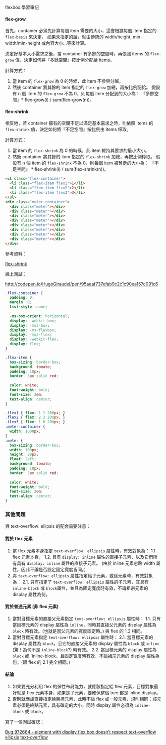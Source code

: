 flexbox 學習筆記

#### flex-grow

首先，container 必須先計算每個 item 需要的大小，這會根據每個 item 指定的 `flex-basis` 來決定。
如果未指定的話，就由傳統的 width/height, min-width/min-height 或內容大小...等來計算。

決定好基本大小需求之後，當 container 有多餘的空間時，再依照 items 的 `flex-grow` 值，決定如何將『多餘空間』按比例分配給 items。

計算方式：

1. 當 item 的 `flex-grow` 為 0 的時候，此 item 不參與分贓。
2. 然後 container 將其餘的 item 指定的 `flex-grow` 加總，再按比例配給。
  假設有 n 個 item 的 `flex-grow` 不為 0，則每個 item 分配到的大小為： 『多餘空間』* flex-grow(i) / sum(flex-grow(n))。

#### flex-shrink

相反地，若 container 擁有的空間不足以滿足基本需求之時，則依照 items 的 `flex-shrink` 值，決定如何將『不足空間』按比例由 items 榨取。

計算方式：

1. 當 item 的 `flex-shrink` 為 0 的時候，此 item 維持其要求的最小大小。
2. 然後 container 將其餘的 item 指定的 `flex-shrink` 加總，再按比例榨取。
  假設有 n 個 item 的 `flex-shrink` 不為 0，則每個 item 被奪走的大小為： 『不足空間』 * flex-shrink(i) / sum(flex-shrink(n))。

```html
<ul class="flex-container">
  <li class="flex-item flex1">1</li>
  <li class="flex-item flex2">2</li>
  <li class="flex-item flex3">3</li>
</ul>
<div class="meter-container">
  <div class="meter"></div>
  <div class="meter"></div>
  <div class="meter"></div>
  <div class="meter"></div>
  <div class="meter"></div>
  <div class="meter"></div>
  <div class="meter"></div>
  <div class="meter"></div>
</div>
```

參考資料：

[flex-shrink](https://css-tricks.com/almanac/properties/f/flex-shrink/)

線上測試：

http://codepen.io/HugoGiraudel/pen/95aeaf737efab9c2c1c90ea157c091c6

```css
.flex-container {
  padding: 0;
  margin: 0;
  list-style: none;
  
  -ms-box-orient: horizontal;
  display: -webkit-box;
  display: -moz-box;
  display: -ms-flexbox;
  display: -moz-flex;
  display: -webkit-flex;
  display: flex;
}

.flex-item {
  box-sizing: border-box;
  background: tomato;
  padding: 10px;
  border: 5px solid red;
  
  color: white;
  font-weight: bold;
  font-size: 2em;
  text-align: center;
}

.flex1 { flex: 1 1 200px; }
.flex2 { flex: 2 3 200px; } 
.flex3 { flex: 1 0 200px; } 
.meter-container {
  width: 1000px;
}
.meter {
  box-sizing: border-box;
  width: 100px;
  height: 20px;
  float: left;
  background: tomato;
  padding: 10px;
  border: 5px solid red;
  
  color: white;
  font-weight: bold;
  font-size: 2em;
  text-align: center;
}
```

### 其他問題

與 text-overflow: ellipsis 的配合需要注意：

#### 對於 flex 元素

1. 當 flex 元素本身指定 `text-overflow: ellipsis` 屬性時，有效對象為：
	1.1. flex 元素本身，
	1.2. 具有 `display: inline` 屬性的直接子元素，以及它們所有具有 `display: inline` 屬性的直接子元素。
 		(由於 inline 元素忽略 width 屬性，因此不論是否設定固定寬度皆同。)
2. 將 `text-overflow: ellipsis` 屬性指定給子元素，或孫元素時，有效對象為：
	2.1. 只有指定了 `text-overflow: ellipsis` 屬性的子元素，其具有 `inline-block` 或 `block`屬性，並且為固定寬度時有效，不論祖宗元素的 display 屬性為何。

#### 對於普通元素 (非  flex 元素)

1. 當對目標元素的直接父元素指定 `text-overflow: ellipsis` 屬性時：
	1.1. 只有當目標元素的 display 屬性為 `inline`，同時其直接父元素的 display 屬性為 `block` 時有效。(也就是當父元素的寬度固定時。) 與 flex 的 1.2 相同。
2. 當對目標元素指定 `text-overflow: ellipsis` 屬性時：
	2.1. 當目標元素的 display 屬性為 `block`，且它的直接父元素的 display 屬性為 `block` 或 `inline` (驚！為何不是 `inline-block`?) 時有效。
	2.2. 當目標元素的 display 屬性為 `block` 或 `inline-block，且固定寬度時有效，不論祖宗元素的 display 屬性為何。(跟 flex 的 2.1 完全相同。)

#### 結論

1. 如果要充分利用 flex 的彈性布局能力，就應該指定給 flex 元素，目標對象最好就是 flex 元素本身，如果是子元素，要確保整個 tree 都是 inline display。
2. 否則就應該直接指定給目標元素，此時不論 flex 或一般元素，規則相同：該元素必須是終點元素，具有確定的大小，同時 display 屬性必須為  `inline-block` 或 `block`。

寫了一個測試確認：

<script async src="//jsfiddle.net/gfhca3n3/12/embed/html,css,result/"></script>

[Bug 972664 - element with display flex box doesn't respect text-overflow ellipsis](https://bugzilla.mozilla.org/show_bug.cgi?id=972664)
[text-overflow](https://developer.mozilla.org/zh-TW/docs/Web/CSS/text-overflow)

